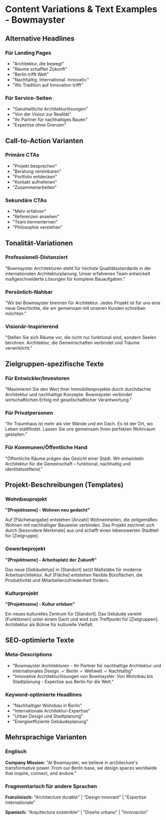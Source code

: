 # Content Variations & Text Examples - Bowmayster

## Alternative Headlines

### Für Landing Pages

- "Architektur, die bewegt"
- "Räume schaffen Zukunft"
- "Berlin trifft Welt"
- "Nachhaltig. International. Innovativ."
- "Wo Tradition auf Innovation trifft"

### Für Service-Seiten

- "Ganzheitliche Architekturlösungen"
- "Von der Vision zur Realität"
- "Ihr Partner für nachhaltiges Bauen"
- "Expertise ohne Grenzen"

## Call-to-Action Varianten

### Primäre CTAs

- "Projekt besprechen"
- "Beratung vereinbaren"
- "Portfolio entdecken"
- "Kontakt aufnehmen"
- "Zusammenarbeiten"

### Sekundäre CTAs

- "Mehr erfahren"
- "Referenzen ansehen"
- "Team kennenlernen"
- "Philosophie verstehen"

## Tonalität-Variationen

### Professionell-Distanziert

"Bowmayster Architekturen steht für höchste Qualitätsstandards in der internationalen Architekturplanung. Unser erfahrenes Team entwickelt maßgeschneiderte Lösungen für komplexe Bauaufgaben."

### Persönlich-Nahbar

"Wir bei Bowmayster brennen für Architektur. Jedes Projekt ist für uns eine neue Geschichte, die wir gemeinsam mit unseren Kunden schreiben möchten."

### Visionär-Inspirierend

"Stellen Sie sich Räume vor, die nicht nur funktional sind, sondern Seelen berühren. Architektur, die Gemeinschaften verbindet und Träume verwirklicht."

## Zielgruppen-spezifische Texte

### Für Entwickler/Investoren

"Maximieren Sie den Wert Ihrer Immobilienprojekte durch durchdachte Architektur und nachhaltige Konzepte. Bowmayster verbindet wirtschaftlichen Erfolg mit gesellschaftlicher Verantwortung."

### Für Privatpersonen

"Ihr Traumhaus ist mehr als vier Wände und ein Dach. Es ist der Ort, wo Leben stattfindet. Lassen Sie uns gemeinsam Ihren perfekten Wohnraum gestalten."

### Für Kommunen/Öffentliche Hand

"Öffentliche Räume prägen das Gesicht einer Stadt. Wir entwickeln Architektur für die Gemeinschaft – funktional, nachhaltig und identitätsstiftend."

## Projekt-Beschreibungen (Templates)

### Wohnbauprojekt

**"[Projektname] - Wohnen neu gedacht"**

Auf [Flächenangabe] entstehen [Anzahl] Wohneinheiten, die zeitgemäßes Wohnen mit nachhaltiger Bauweise verbinden. Das Projekt zeichnet sich durch [besondere Merkmale] aus und schafft einen lebenswerten Stadtteil für [Zielgruppe].

### Gewerbeprojekt

**"[Projektname] - Arbeitsplatz der Zukunft"**

Das neue [Gebäudetyp] in [Standort] setzt Maßstäbe für moderne Arbeitsarchitektur. Auf [Fläche] entstehen flexible Büroflächen, die Produktivität und Mitarbeiterzufriedenheit fördern.

### Kulturprojekt

**"[Projektname] - Kultur erleben"**

Ein neues kulturelles Zentrum für [Standort]. Das Gebäude vereint [Funktionen] unter einem Dach und wird zum Treffpunkt für [Zielgruppen]. Architektur als Bühne für kulturelle Vielfalt.

## SEO-optimierte Texte

### Meta-Descriptions

- "Bowmayster Architekturen - Ihr Partner für nachhaltige Architektur und internationales Design. ✓ Berlin ✓ Weltweit ✓ Nachhaltig"
- "Innovative Architekturlösungen von Bowmayster. Von Wohnbau bis Stadtplanung - Expertise aus Berlin für die Welt."

### Keyword-optimierte Headlines

- "Nachhaltiger Wohnbau in Berlin"
- "Internationale Architektur-Expertise"
- "Urban Design und Stadtplanung"
- "Energieeffiziente Gebäudeplanung"

## Mehrsprachige Varianten

### Englisch

**Company Mission:**
"At Bowmayster, we believe in architecture's transformative power. From our Berlin base, we design spaces worldwide that inspire, connect, and endure."

### Fragmentarisch für andere Sprachen

**Französisch:**
"Architecture durable" | "Design innovant" | "Expertise internationale"

**Spanisch:**
"Arquitectura sostenible" | "Diseño urbano" | "Innovación"